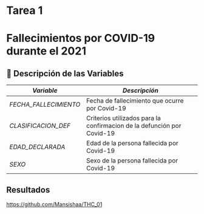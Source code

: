 # Tarea 1
# Fallecimientos por COVID-19 durante el 2021

## 📝 Descripción de las Variables

| *Variable*         | *Descripción*                                                                                         |
|----------------------|---------------------------------------------------------------------------------------------------------|
| *FECHA_FALLECIMIENTO*   | Fecha de fallecimiento que ocurre por Covid-19                                                                         |
| *CLASIFICACION_DEF*      | Criterios utilizados para la confirmacion de la defunción por Covid-19                                           |
| *EDAD_DECLARADA*          | Edad de la persona fallecida por Covid-19                                              |
| *SEXO*          | Sexo de la persona fallecida por Covid-19                                              |

## Resultados
https://github.com/Mansishaa/THC_01
